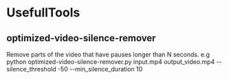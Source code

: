 # UsefullTools

## optimized-video-silence-remover
Remove parts of the video that have pauses longer than N seconds.
e.g
python optimized-video-silence-remover.py input.mp4 output_video.mp4 --silence_threshold -50 --min_silence_duration 10
